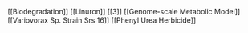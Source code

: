 [[Biodegradation]]
[[Linuron]]
[[3]]
[[Genome-scale Metabolic Model]]
[[Variovorax Sp. Strain Srs 16]]
[[Phenyl Urea Herbicide]]
